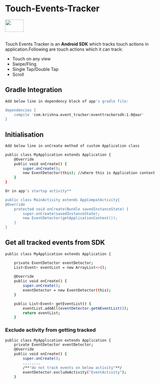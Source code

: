 # Touch-Events-Tracker
<img src="https://bintray.com/assets/bintray-logo.png" width="60" height="40"><br><br>

Touch Events Tracker is an **Android SDK** which tracks touch actions in application.Following are touch actions which it can track:
  - Touch on any view
  - Swipe/Fling
  - Single Tap/Double Tap
  - Scroll

## Gradle Integration
```sh
Add below line in dependency block of app's gradle file:

dependencies {
    compile 'com.krishna.event_tracker:eventtrackersdk:1.0@aar'
}
```
## Initialisation
```sh
Add below line in onCreate method of custom Application class

public class MyApplication extends Application {
    @Override
    public void onCreate() {
        super.onCreate();
        new EventDetector(this); //where this is Application context
    }
}
```
```sh
Or in app's startup activity**

public class MainActivity extends AppCompatActivity{
@Override
    protected void onCreate(Bundle savedInstanceState) {
        super.onCreate(savedInstanceState);
        new EventDetector(getApplicationContext());
    }
}
```

## Get all tracked events from SDK

```sh
public class MyApplication extends Application {

    private EventDetector eventDetector;
    List<Event> eventList = new ArrayList<>();
    
    @Override
    public void onCreate() {
        super.onCreate();
        eventDetector = new EventDetector(this);
    }

    public List<Event> getEventList() {
        eventList.addAll(eventDetector.getmEventList());
        return eventList;
    }
```

### Exclude activity from getting tracked
```sh
public class MyApplication extends Application {
    private EventDetector eventDetector;
    @Override
    public void onCreate() {
        super.onCreate();
        ........
        /**"do not track events on below activity"**/
        eventDetector.excludeActivity("EventActivity");
    }
```
